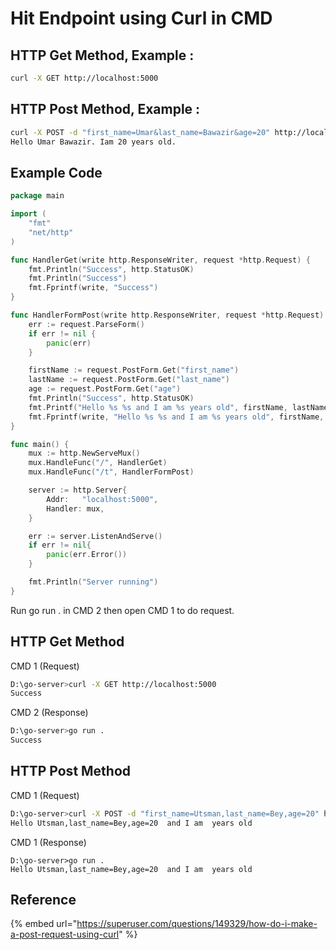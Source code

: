 # Hit Endpoint using Curl in CMD

## HTTP Get Method, Example :

```bash
curl -X GET http://localhost:5000
```

## HTTP Post Method, Example :

```bash
curl -X POST -d "first_name=Umar&last_name=Bawazir&age=20" http://localhost:5000/post
Hello Umar Bawazir. Iam 20 years old.
```

## Example Code

```go
package main

import (
	"fmt"
	"net/http"
)

func HandlerGet(write http.ResponseWriter, request *http.Request) {
	fmt.Println("Success", http.StatusOK)
	fmt.Println("Success")
	fmt.Fprintf(write, "Success")
}

func HandlerFormPost(write http.ResponseWriter, request *http.Request) {
	err := request.ParseForm()
	if err != nil {
		panic(err)
	}

	firstName := request.PostForm.Get("first_name")
	lastName := request.PostForm.Get("last_name")
	age := request.PostForm.Get("age")
	fmt.Println("Success", http.StatusOK)
	fmt.Printf("Hello %s %s and I am %s years old", firstName, lastName, age)
	fmt.Fprintf(write, "Hello %s %s and I am %s years old", firstName, lastName, age)
}

func main() {
	mux := http.NewServeMux()
	mux.HandleFunc("/", HandlerGet)
	mux.HandleFunc("/t", HandlerFormPost)

	server := http.Server{
		Addr:   "localhost:5000",
		Handler: mux,
	}

	err := server.ListenAndServe()
	if err != nil{
		panic(err.Error())
	}

	fmt.Println("Server running")
}
```

Run go run . in CMD 2 then open CMD 1 to do request.

## HTTP Get Method

CMD 1 (Request)

```bash
D:\go-server>curl -X GET http://localhost:5000
Success
```

CMD 2 (Response)

```bash
D:\go-server>go run .
Success
```

## HTTP Post Method

CMD 1 (Request)

```bash
D:\go-server>curl -X POST -d "first_name=Utsman,last_name=Bey,age=20" http://localhost:5000/t
Hello Utsman,last_name=Bey,age=20  and I am  years old
```

CMD 1 (Response)

```
D:\go-server>go run .
Hello Utsman,last_name=Bey,age=20  and I am  years old
```

## Reference

{% embed url="https://superuser.com/questions/149329/how-do-i-make-a-post-request-using-curl" %}
